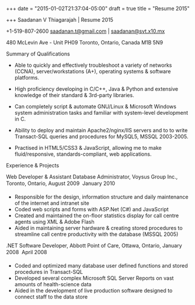 +++
date = "2015-01-02T21:37:04-05:00"
draft = true
title = "Resume 2015"

+++
Saadanan V Thiagarajah | Resume 2015

+1-519-807-2600
saadanan.t@gmail.com | saadanan@svt.x10.mx

480 McLevin Ave - Unit PH09
Toronto, Ontario, Canada
M1B 5N9


Summary of Qualifications

* Able to quickly and effectively troubleshoot a variety of networks (CCNA),
    server/workstations (A+), operating systems & software platforms.

* High proficiency developing in C/C++, Java & Python and 
    extensive knowledge of their standard & 3rd-party libraries.

* Can completely script & automate GNU/Linux & Microsoft Windows
    system administration tasks and familiar with system-level development in C.

* Ability to deploy and maintain Apache2/nginx/IIS servers and
    to to write Transact-SQL queries and procedures for MySQL5, MSSQL 2003-2005.

* Practised in HTML5/CSS3 & JavaScript, allowing me to make
    fluid/responsive, standards-compliant, web applications.


Experience & Projects

Web Developer & Assistant Database Administrator, Voysus Group Inc., Toronto, Ontario, August 2009  January 2010
* Responsible for the design, information structure and daily maintenance of the internet and intranet site
* Coded web scripts and forms with ASP.Net (C#) and JavaScript
* Created and maintained the on-floor statistics display for call centre agents using XML & Adobe Flash
* Aided in maintaining server hardware & creating stored procedures to streamline call centre productivity with the database (MSSQL 2005)

.NET Software Developer, Abbott Point of Care, Ottawa, Ontario, January 2008  April 2008
* Coded and optimized many database user defined functions and stored procedures in Transact-SQL
* Developed several complex Microsoft SQL Server Reports on vast amounts of health-science data
* Aided in the development of live production software designed to connect staff to the data store

